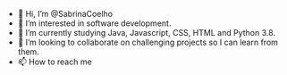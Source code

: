 - 👋 Hi, I’m @SabrinaCoelho
- 👀 I’m interested in software development.
- 🌱 I’m currently studying Java, Javascript, CSS, HTML and Python 3.8.
- 💞️ I’m looking to collaborate on challenging projects so I can learn from them.
- 📫 How to reach me 

<!---
SabrinaCoelho/SabrinaCoelho is a ✨ special ✨ repository because its `README.md` (this file) appears on your GitHub profile.
You can click the Preview link to take a look at your changes.
--->
